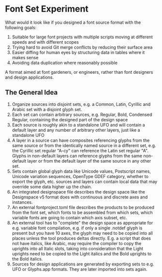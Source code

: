 # Font Set Experiment

What would it look like if you designed a font source format with the following goals:

1. Suitable for large font projects with multiple scripts moving at different speeds and with different scopes
2. Trying hard to avoid Git merge conflicts by reducing their surface area
3. Easier diffing for human eyes by structuring data in tables where it makes sense
4. Avoiding data duplication where reasonably possible

A format aimed at font gardeners, or engineers, rather than font designers and design applications.

## The General Idea

1. Organize sources into disjoint sets, e.g. a Common, Latin, Cyrillic and Arabic set with a disjoint glyph set.
2. Each set can contain arbitrary sources, e.g. Regular, Bold, Condensed Regular, containing the designed part of the design space
3. Each source is roughly akin to a standalone UFO and will contain a default layer and any number of arbitrary other layers, just like a standalone UFO
4. A layer in a source can have composites referencing glyphs from the same source or from the identically named source in a different set, e.g. the Cyrillic set regular "A-cy" can reference the Latin set regular "A". Glyphs in non-default layers can reference glyphs from the same non-default layer or from the default layer of the same source in any other set.
5. Sets contain global glyph data like Unicode values, Postscript names, Unicode variation sequences, OpenType GDEF category, whether to export the glyph, etc. sources and layers can contain local data that may override some data higher up the chain.
6. An integrated designspace file describes the design space like the Designspace v5 format does with continuous and discrete axes and instances.
7. An external fontproject.toml file describes the products to be produced from the font set, which fonts to be assembled from which sets, which variable fonts are going to contain which axis subset, etc.
8. An external tool has to "complete" the design space as appropriate for e.g. variable font compilation, e.g. if only a single .notdef glyph is present but you have 10 axes, the glyph may need to be copied into all places unless the tool produces deltas directly. E.g. a script that does not have italics, like Arabic, may require the compiler to copy the uprights into all Italic slots, taking into consideration that the Light uprights need to be copied to the Light italics and the Bold uprights to the Bold italics.
9. Sources for design applications are generated by exporting sets to e.g. UFO or Glyphs.app formats. They are later imported into sets again.
